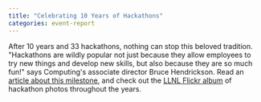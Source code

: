 ```yaml
---
title: "Celebrating 10 Years of Hackathons"
categories: event-report
---
```


After 10 years and 33 hackathons, nothing can stop this beloved tradition. "Hackathons are wildly popular not just because they allow employees to try new things and develop new skills, but also because they are so much fun!" says Computing's associate director Bruce Hendrickson. Read an [article about this milestone](https://computing.llnl.gov/about/newsroom/celebrating-10-years-hackathons), and check out the [LLNL Flickr album](https://www.flickr.com/photos/llnl/sets/72177720301507834/) of hackathon photos throughout the years.
